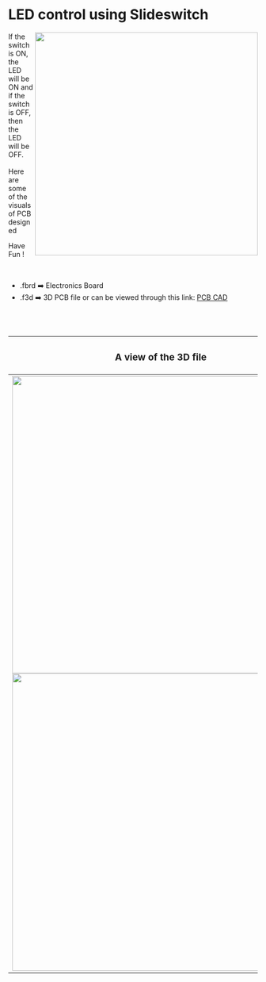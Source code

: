 <h1>LED control using Slideswitch</h1>

<div>
   <img width=450 align=right src="https://github.com/Curovearth/Dive-into-Electronics/blob/main/PCB%20Designs/38-LED%20and%20Slideswitch/img1.png"/>
   <p>If the switch is ON, the LED will be ON and if the switch is OFF, then the LED will be OFF. <br><br>Here are some of the visuals of PCB designed<br>
        
   Have Fun !
  </p>
<br>

   - .fbrd ➡️ Electronics Board
   - .f3d  ➡️ 3D PCB file or can be viewed through this link: <a href="https://a360.co/3BnOrKl">PCB CAD</a>
   
<br> <br>  
<div align=center>
   
| <h3>A view of the 3D file</h2> | <h3>Schematic Diagram for PCB</h3> |      
| --- | --- |
| <img width=600 align=center src="https://github.com/Curovearth/Dive-into-Electronics/blob/main/PCB%20Designs/38-LED%20and%20Slideswitch/img2.png"/><br><img width=600 align=center src="https://github.com/Curovearth/Dive-into-Electronics/blob/main/PCB%20Designs/38-LED%20and%20Slideswitch/img3.png"/> |    <img width="350" src="https://github.com/Curovearth/Dive-into-Electronics/blob/main/PCB%20Designs/38-LED%20and%20Slideswitch/PCB%20view.png"> | 
 
</div>

 



